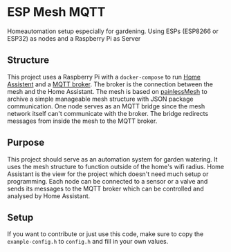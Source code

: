 # ESP Mesh MQTT
Homeautomation setup especially for gardening. Using ESPs (ESP8266 or ESP32) as nodes and a Raspberry Pi as Server

## Structure
This project uses a Raspberry Pi with a `docker-compose` to run [Home Assistent](https://www.home-assistant.io/) and a [MQTT broker](https://mosquitto.org/).
The broker is the connection between the mesh and the Home Assistant. The mesh is based on [painlessMesh](https://gitlab.com/painlessMesh/painlessMesh) 
to archive a simple manageable mesh structure with JSON package communication. One node serves as an MQTT bridge since the mesh network itself can't communicate 
with the broker. The bridge redirects messages from inside the mesh to the MQTT broker. 

## Purpose 
This project should serve as an automation system for garden watering. It uses the mesh structure to function outside of the home's wifi radius. 
Home Assistant is the view for the project which doesn't need much setup or programming. Each node can be connected to a sensor or a valve and sends its messages
to the MQTT broker which can be controlled and analysed by Home Assistant.

## Setup
If you want to contribute or just use this code, make sure to copy the `example-config.h` to `config.h` and fill in your own values.